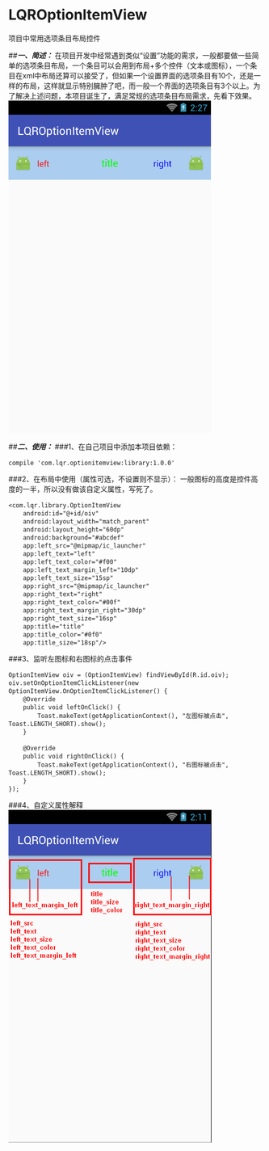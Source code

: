 # LQROptionItemView
项目中常用选项条目布局控件

##***一、简述：***
在项目开发中经常遇到类似“设置”功能的需求，一般都要做一些简单的选项条目布局，一个条目可以会用到布局+多个控件（文本或图标），一个条目在xml中布局还算可以接受了，但如果一个设置界面的选项条目有10个，还是一样的布局，这样就显示特别臃肿了吧，而一般一个界面的选项条目有3个以上。为了解决上述问题，本项目诞生了，满足常规的选项条目布局需求，先看下效果。
![image](screenshots/1.png)

##***二、使用：***
###1、在自己项目中添加本项目依赖：

	compile 'com.lqr.optionitemview:library:1.0.0'

###2、在布局中使用（属性可选，不设置则不显示）：
一般图标的高度是控件高度的一半，所以没有做该自定义属性，写死了。

	<com.lqr.library.OptionItemView
		android:id="@+id/oiv"
        android:layout_width="match_parent"
        android:layout_height="60dp"
        android:background="#abcdef"
        app:left_src="@mipmap/ic_launcher"
        app:left_text="left"
        app:left_text_color="#f00"
        app:left_text_margin_left="10dp"
        app:left_text_size="15sp"
        app:right_src="@mipmap/ic_launcher"
        app:right_text="right"
        app:right_text_color="#00f"
        app:right_text_margin_right="30dp"
        app:right_text_size="16sp"
        app:title="title"
        app:title_color="#0f0"
        app:title_size="18sp"/>

###3、监听左图标和右图标的点击事件

	OptionItemView oiv = (OptionItemView) findViewById(R.id.oiv);
    oiv.setOnOptionItemClickListener(new OptionItemView.OnOptionItemClickListener() {
        @Override
        public void leftOnClick() {
            Toast.makeText(getApplicationContext(), "左图标被点击", Toast.LENGTH_SHORT).show();
        }

        @Override
        public void rightOnClick() {
            Toast.makeText(getApplicationContext(), "右图标被点击", Toast.LENGTH_SHORT).show();
        }
    });


###4、自定义属性解释
![image](screenshots/2.png)